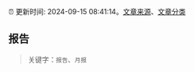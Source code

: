:alarm_clock: 更新时间: 2024-09-15 08:41:14。[文章来源](/README.md)、[文章分类](/TAGS.md)

## 报告


> 关键字：`报告`、`月报`



